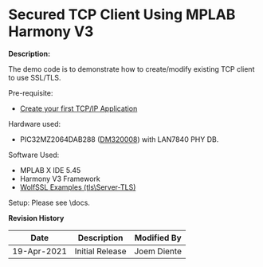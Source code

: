 # Secured TCP Client Using MPLAB Harmony V3

**Description:** 

The demo code is to demonstrate how to create/modify existing TCP client to use SSL/TLS. 

Pre-requisite:

- [Create your first TCP/IP Application](https://microchip-mplab-harmony.github.io/quick_docs/source/middleware/create_first_tcpip_application/readme.html#create-your-first-tcpip-application) 

Hardware used:

- PIC32MZ2064DAB288 ([DM320008](https://www.microchip.com/DevelopmentTools/ProductDetails/PartNO/DM320008)) with LAN7840 PHY DB.

Software Used:

- MPLAB X IDE 5.45
- Harmony V3 Framework
- [WolfSSL Examples (tls\Server-TLS)](https://github.com/wolfSSL/wolfssl-examples/tree/master/tls)

Setup: Please see \docs.



**Revision History**

| Date        | Description     | Modified By |
| ----------- | --------------- | ----------- |
| 19-Apr-2021 | Initial Release | Joem Diente |



